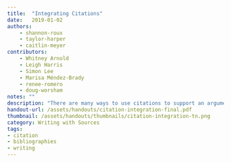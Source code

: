 ```yaml
---
title:  "Integrating Citations"
date:   2019-01-02
authors: 
    - shannon-roux
    - taylor-harper
    - caitlin-meyer
contributors: 
    - Whitney Arnold
    - Leigh Harris
    - Simon Lee
    - Marisa Méndez-Brady
    - renee-romero
    - doug-worsham
notes: ""
description: "There are many ways to use citations to support an argument."
handout-url: /assets/handouts/citation-integration-final.pdf
thumbnail: /assets/handouts/thumbnails/citation-integration-tn.png
category: Writing with Sources
tags:
- citation
- bibliographies
- writing
---
```

